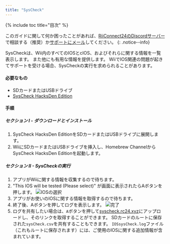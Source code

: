 ```yaml
---
title: "SysCheck"
---
```


{% include toc title="目次" %}

このガイドに関して何か困ったことがあれば、[RiiConnect24のDiscordサーバー](https://discord.gg/rc24)で相談する（推奨）か[サポートにメール](mailto:support@riiconnect24.net)してください。
{: .notice--info}

SysCheckは、Wii内のすべてのIOSとcIOS、およびそれらに関する情報を一覧表示します。 また他にも有用な情報を提供します。 WiiでIOS関連の問題が起きてサポートを受ける場合、SysCheckの実行を求められることがあります。

#### 必要なもの

* SDカードまたはUSBドライブ
* [SysCheck HacksDen Edition](https://hbb1.oscwii.org/hbb/SysCheckHDE/SysCheckHDE.zip)

#### 手順
##### セクション I - ダウンロードとインストール

1. SysCheck HacksDen EditionをSDカードまたはUSBドライブに展開します。
2. WiiにSDカードまたはUSBドライブを挿入し、Homebrew ChannelからSysCheck HacksDen Editionを起動します。

##### セクション II - SysCheckの実行

1. アプリがWiiに関する情報を収集するので待ちます。
2. "This IOS will be tested (Please select)" が画面に表示されたらAボタンを押します。 ![IOSの選択](/images/SysCheck/1.png)
3. アプリがお使いのIOSに関する情報を取得するので待ちます。
4. 終了後、Aボタンを押してログを表示します。 ![完了](/images/SysCheck/2.png)
5. ログを共有したい場合は、`A`ボタンを押して[syscheck.rc24.xyz](https://syscheck.rc24.xyz/)にアップロードし、そのリンクを取得することができます。 SDカードのルートに保存された`sysCheck.csv`を共有することもできます。 `IOSsysCheck.log`ファイル（これもルートに保存されます）には、ご使用のIOSに関する追加情報が含まれています。
